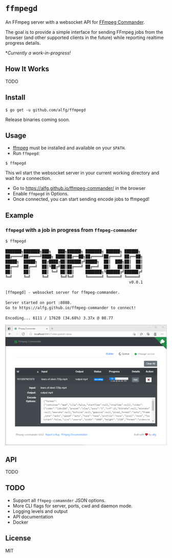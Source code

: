 # `ffmpegd`
An FFmpeg server with a websocket API for [FFmpeg Commander](https://github.com/alfg/ffmpeg-commander).

The goal is to provide a simple interface for sending FFmpeg jobs from the browser (and other supported clients in the future) while reporting realtime progress details.

**Currently a work-in-progress!*

## How It Works
TODO

## Install
```
$ go get -u github.com/alfg/ffmpegd
```

Release binaries coming soon.

## Usage
* [ffmpeg](https://www.ffmpeg.org/download.html) must be installed and available on your `$PATH`.
* Run `ffmpegd`:
```
$ ffmpegd
```

This wil start the websocket server in your current working directory and wait for a connection.

* Go to https://alfg.github.io/ffmpeg-commander/ in the browser
* Enable `ffmpegd` in Options.
* Once connected, you can start sending encode jobs to ffmpegd!

## Example
### `ffmpegd` with a job in progress from `ffmpeg-commander`
```
$ ffmpegd

███████╗███████╗███╗   ███╗██████╗ ███████╗ ██████╗ ██████╗
██╔════╝██╔════╝████╗ ████║██╔══██╗██╔════╝██╔════╝ ██╔══██╗
█████╗  █████╗  ██╔████╔██║██████╔╝█████╗  ██║  ███╗██║  ██║
██╔══╝  ██╔══╝  ██║╚██╔╝██║██╔═══╝ ██╔══╝  ██║   ██║██║  ██║
██║     ██║     ██║ ╚═╝ ██║██║     ███████╗╚██████╔╝██████╔╝
╚═╝     ╚═╝     ╚═╝     ╚═╝╚═╝     ╚══════╝ ╚═════╝ ╚═════╝
                                                      v0.0.1

[ffmpegd] - websocket server for ffmpeg-commander.

Server started on port :8080.
Go to https://alfg.github.io/ffmpeg-commander to connect!

Encoding... 6111 / 17620 (34.68%) 3.37x @ 80.77
```
![ffmpeg-commander](screenshot.png)

## API
TODO

## TODO
* Support all `ffmpeg-comamnder` JSON options.
* More CLI flags for server, ports, cwd and daemon mode.
* Logging levels and output
* API documentation
* Docker

## License
MIT
